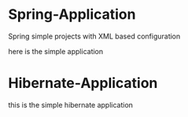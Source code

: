 # Spring-Application
Spring simple projects with XML based configuration

here is the simple application


# Hibernate-Application
this is the simple hibernate application

